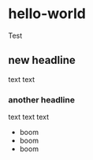 # hello-world
Test

## new headline
text text

### another headline 
text text text

* boom
* boom
* boom
